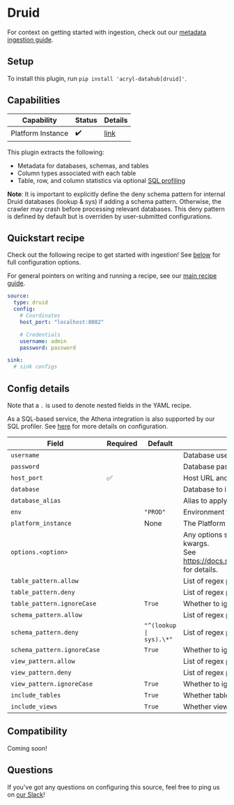 # Druid

For context on getting started with ingestion, check out our [metadata ingestion guide](../README.md).

## Setup

To install this plugin, run `pip install 'acryl-datahub[druid]'`.

## Capabilities

| Capability | Status | Details | 
| -----------| ------ | ---- |
| Platform Instance | ✔️ | [link](../../docs/platform-instances.md) |


This plugin extracts the following:

- Metadata for databases, schemas, and tables
- Column types associated with each table
- Table, row, and column statistics via optional [SQL profiling](./sql_profiles.md)

**Note**: It is important to explicitly define the deny schema pattern for internal Druid databases (lookup & sys) if adding a schema pattern. Otherwise, the crawler may crash before processing relevant databases. This deny pattern is defined by default but is overriden by user-submitted configurations.

## Quickstart recipe

Check out the following recipe to get started with ingestion! See [below](#config-details) for full configuration options.

For general pointers on writing and running a recipe, see our [main recipe guide](../README.md#recipes).

```yml
source:
  type: druid
  config:
    # Coordinates
    host_port: "localhost:8082"

    # Credentials
    username: admin
    password: password

sink:
  # sink configs
```

## Config details

Note that a `.` is used to denote nested fields in the YAML recipe.

As a SQL-based service, the Athena integration is also supported by our SQL profiler. See [here](./sql_profiles.md) for more details on configuration.

| Field                       | Required | Default                 | Description                                                                                                                                                                             |
| --------------------------- | -------- | ----------------------- | --------------------------------------------------------------------------------------------------------------------------------------------------------------------------------------- |
| `username`                  |          |                         | Database username.                                                                                                                                                                      |
| `password`                  |          |                         | Database password.                                                                                                                                                                      |
| `host_port`                 | ✅       |                         | Host URL and port to connect to.                                                                                                                                                        |
| `database`                  |          |                         | Database to ingest.                                                                                                                                                                     |
| `database_alias`            |          |                         | Alias to apply to database when ingesting.                                                                                                                                              |
| `env`                       |          | `"PROD"`                | Environment to use in namespace when constructing URNs.                                                                                                                                 |
| `platform_instance`         |          | None             | The Platform instance to use while constructing URNs.         |
| `options.<option>`          |          |                         | Any options specified here will be passed to SQLAlchemy's `create_engine` as kwargs.<br />See https://docs.sqlalchemy.org/en/14/core/engines.html#sqlalchemy.create_engine for details. |
| `table_pattern.allow`       |          |                         | List of regex patterns for tables to include in ingestion.                                                                                                                              |
| `table_pattern.deny`        |          |                         | List of regex patterns for tables to exclude from ingestion.                                                                                                                            |
| `table_pattern.ignoreCase`  |          | `True`                  | Whether to ignore case sensitivity during pattern matching.                                                                                                                             |
| `schema_pattern.allow`      |          |                         | List of regex patterns for schemas to include in ingestion.                                                                                                                             |
| `schema_pattern.deny`       |          | `"^(lookup \| sys).\*"` | List of regex patterns for schemas to exclude from ingestion.                                                                                                                           |
| `schema_pattern.ignoreCase` |          | `True`                  | Whether to ignore case sensitivity during pattern matching.                                                                                                                             |
| `view_pattern.allow`        |          |                         | List of regex patterns for views to include in ingestion.                                                                                                                               |
| `view_pattern.deny`         |          |                         | List of regex patterns for views to exclude from ingestion.                                                                                                                             |
| `view_pattern.ignoreCase`   |          | `True`                  | Whether to ignore case sensitivity during pattern matching.                                                                                                                             |
| `include_tables`            |          | `True`                  | Whether tables should be ingested.                                                                                                                                                      |
| `include_views`             |          | `True`                  | Whether views should be ingested.                                                                                                                                                       |

## Compatibility

Coming soon!

## Questions

If you've got any questions on configuring this source, feel free to ping us on [our Slack](https://slack.datahubproject.io/)!
